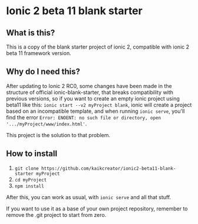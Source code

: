 # Ionic 2 beta 11 blank starter


## What is this?
This is a copy of the blank starter project of ionic 2, compatible with ionic 2 beta 11 framework version.


## Why do I need this?
After updating to Ionic 2 RC0, some changes have been made in the structure of official ionic-blank-starter, that breaks compatibility with previous versions, so if you want to create an empty ionic project using beta11 like this: `ionic start --v2 myProject blank`, ionic will create a project based on an incompatible template, and when running `ionic serve`, you'll find the error `Error: ENOENT: no such file or directory, open '.../myProject/www/index.html'`.

This project is the solution to that problem.


## How to install

1. `git clone https://github.com/kaikcreator/ionic2-beta11-blank-starter myProject`
2. `cd myProject`
3. `npm install`

After this, you can work as usual, with `ionic serve` and all that stuff.

If you want to use it as a base of your own project repository, remember to remove the .git project to start from zero.


